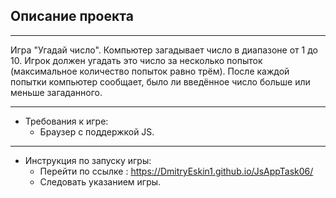 ## Описание проекта

* * *
Игра "Угадай число". Компьютер загадывает число в диапазоне от 1 до 10. Игрок должен угадать это число за несколько попыток (максимальное количество попыток равно трём). После каждой попытки компьютер сообщает, было ли введённое число больше или меньше загаданного.

* * *

* Требования к игре:
    * Браузер с поддержкой JS.

* * * 

* Инструкция по запуску игры: 
    * Перейти по ссылке : https://DmitryEskin1.github.io/JsAppTask06/
    * Следовать указанием игры.

